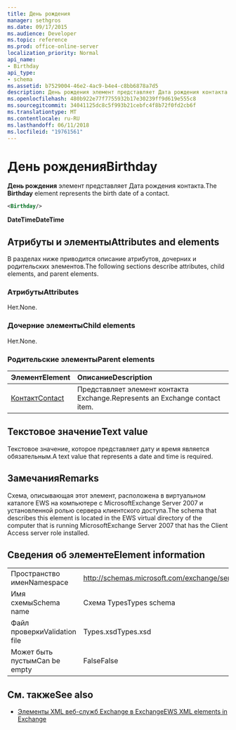 ```yaml
---
title: День рождения
manager: sethgros
ms.date: 09/17/2015
ms.audience: Developer
ms.topic: reference
ms.prod: office-online-server
localization_priority: Normal
api_name:
- Birthday
api_type:
- schema
ms.assetid: b7529004-46e2-4ac9-b4e4-c8bb6878a7d5
description: День рождения элемент представляет Дата рождения контакта.
ms.openlocfilehash: 480b922e77f7755932b17e30239ff9d619e555c8
ms.sourcegitcommit: 34041125dc8c5f993b21cebfc4f8b72f0fd2cb6f
ms.translationtype: MT
ms.contentlocale: ru-RU
ms.lasthandoff: 06/11/2018
ms.locfileid: "19761561"
---
```

# <a name="birthday"></a><span data-ttu-id="885fc-103">День рождения</span><span class="sxs-lookup"><span data-stu-id="885fc-103">Birthday</span></span>

<span data-ttu-id="885fc-104">**День рождения** элемент представляет Дата рождения контакта.</span><span class="sxs-lookup"><span data-stu-id="885fc-104">The **Birthday** element represents the birth date of a contact.</span></span> 
  
```xml
<Birthday/>
```

 <span data-ttu-id="885fc-105">**DateTime**</span><span class="sxs-lookup"><span data-stu-id="885fc-105">**DateTime**</span></span>
## <a name="attributes-and-elements"></a><span data-ttu-id="885fc-106">Атрибуты и элементы</span><span class="sxs-lookup"><span data-stu-id="885fc-106">Attributes and elements</span></span>

<span data-ttu-id="885fc-107">В разделах ниже приводится описание атрибутов, дочерних и родительских элементов.</span><span class="sxs-lookup"><span data-stu-id="885fc-107">The following sections describe attributes, child elements, and parent elements.</span></span>
  
### <a name="attributes"></a><span data-ttu-id="885fc-108">Атрибуты</span><span class="sxs-lookup"><span data-stu-id="885fc-108">Attributes</span></span>

<span data-ttu-id="885fc-109">Нет.</span><span class="sxs-lookup"><span data-stu-id="885fc-109">None.</span></span>
  
### <a name="child-elements"></a><span data-ttu-id="885fc-110">Дочерние элементы</span><span class="sxs-lookup"><span data-stu-id="885fc-110">Child elements</span></span>

<span data-ttu-id="885fc-111">Нет.</span><span class="sxs-lookup"><span data-stu-id="885fc-111">None.</span></span>
  
### <a name="parent-elements"></a><span data-ttu-id="885fc-112">Родительские элементы</span><span class="sxs-lookup"><span data-stu-id="885fc-112">Parent elements</span></span>

|<span data-ttu-id="885fc-113">**Элемент**</span><span class="sxs-lookup"><span data-stu-id="885fc-113">**Element**</span></span>|<span data-ttu-id="885fc-114">**Описание**</span><span class="sxs-lookup"><span data-stu-id="885fc-114">**Description**</span></span>|
|:-----|:-----|
|[<span data-ttu-id="885fc-115">Контакт</span><span class="sxs-lookup"><span data-stu-id="885fc-115">Contact</span></span>](contact.md) <br/> |<span data-ttu-id="885fc-116">Представляет элемент контакта Exchange.</span><span class="sxs-lookup"><span data-stu-id="885fc-116">Represents an Exchange contact item.</span></span>  <br/> |
   
## <a name="text-value"></a><span data-ttu-id="885fc-117">Текстовое значение</span><span class="sxs-lookup"><span data-stu-id="885fc-117">Text value</span></span>

<span data-ttu-id="885fc-118">Текстовое значение, которое представляет дату и время является обязательным.</span><span class="sxs-lookup"><span data-stu-id="885fc-118">A text value that represents a date and time is required.</span></span>
  
## <a name="remarks"></a><span data-ttu-id="885fc-119">Замечания</span><span class="sxs-lookup"><span data-stu-id="885fc-119">Remarks</span></span>

<span data-ttu-id="885fc-120">Схема, описывающая этот элемент, расположена в виртуальном каталоге EWS на компьютере с MicrosoftExchange Server 2007 и установленной ролью сервера клиентского доступа.</span><span class="sxs-lookup"><span data-stu-id="885fc-120">The schema that describes this element is located in the EWS virtual directory of the computer that is running MicrosoftExchange Server 2007 that has the Client Access server role installed.</span></span>
  
## <a name="element-information"></a><span data-ttu-id="885fc-121">Сведения об элементе</span><span class="sxs-lookup"><span data-stu-id="885fc-121">Element information</span></span>

|||
|:-----|:-----|
|<span data-ttu-id="885fc-122">Пространство имен</span><span class="sxs-lookup"><span data-stu-id="885fc-122">Namespace</span></span>  <br/> |http://schemas.microsoft.com/exchange/services/2006/types  <br/> |
|<span data-ttu-id="885fc-123">Имя схемы</span><span class="sxs-lookup"><span data-stu-id="885fc-123">Schema name</span></span>  <br/> |<span data-ttu-id="885fc-124">Схема Types</span><span class="sxs-lookup"><span data-stu-id="885fc-124">Types schema</span></span>  <br/> |
|<span data-ttu-id="885fc-125">Файл проверки</span><span class="sxs-lookup"><span data-stu-id="885fc-125">Validation file</span></span>  <br/> |<span data-ttu-id="885fc-126">Types.xsd</span><span class="sxs-lookup"><span data-stu-id="885fc-126">Types.xsd</span></span>  <br/> |
|<span data-ttu-id="885fc-127">Может быть пустым</span><span class="sxs-lookup"><span data-stu-id="885fc-127">Can be empty</span></span>  <br/> |<span data-ttu-id="885fc-128">False</span><span class="sxs-lookup"><span data-stu-id="885fc-128">False</span></span>  <br/> |
   
## <a name="see-also"></a><span data-ttu-id="885fc-129">См. также</span><span class="sxs-lookup"><span data-stu-id="885fc-129">See also</span></span>



- [<span data-ttu-id="885fc-130">Элементы XML веб-служб Exchange в Exchange</span><span class="sxs-lookup"><span data-stu-id="885fc-130">EWS XML elements in Exchange</span></span>](ews-xml-elements-in-exchange.md)

